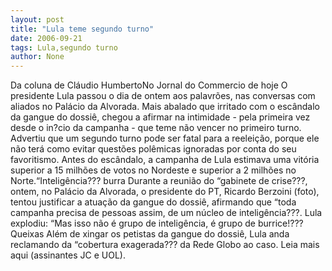 ```yaml
---
layout: post
title: "Lula teme segundo turno"
date: 2006-09-21
tags: Lula,segundo turno
author: None
---
```

Da coluna de Cláudio HumbertoNo Jornal do Commercio de hoje
O presidente Lula passou o dia de ontem aos palavrões, nas conversas com aliados no Palácio da Alvorada. Mais abalado que irritado com o escândalo da gangue do dossiê, chegou a afirmar na intimidade - pela primeira vez desde o in?cio da campanha - que teme não vencer no primeiro turno. Advertiu que um segundo turno pode ser fatal para a reeleição, porque ele não terá como evitar questões polêmicas ignoradas por conta do seu favoritismo. Antes do escândalo, a campanha de Lula estimava uma vitória superior a 15 milhões de votos no Nordeste e superior a 2 milhões no Norte.“Inteligência??? burra Durante a reunião do “gabinete de crise???, ontem, no Palácio da Alvorada, o presidente do PT, Ricardo Berzoini (foto), tentou justificar a atuação da gangue do dossiê, afirmando que “toda campanha precisa de pessoas assim, de um núcleo de inteligência???. Lula explodiu: “Mas isso não é grupo de inteligência, é grupo de burrice!???Queixas Além de xingar os petistas da gangue do dossiê, Lula anda reclamando da “cobertura exagerada??? da Rede Globo ao caso.
Leia mais aqui (assinantes JC e UOL). 